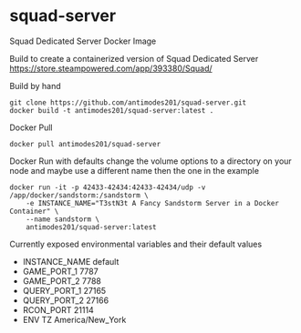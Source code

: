 # squad-server
Squad Dedicated Server Docker Image

Build to create a containerized version of Squad Dedicated Server
https://store.steampowered.com/app/393380/Squad/

Build by hand
```
git clone https://github.com/antimodes201/squad-server.git
docker build -t antimodes201/squad-server:latest .
``` 

Docker Pull
```
docker pull antimodes201/squad-server
```

Docker Run with defaults 
change the volume options to a directory on your node and maybe use a different name then the one in the example

```
docker run -it -p 42433-42434:42433-42434/udp -v /app/docker/sandstorm:/sandstorm \
    -e INSTANCE_NAME="T3stN3t A Fancy Sandstorm Server in a Docker Container" \
    --name sandstorm \
    antimodes201/squad-server:latest
```
 
Currently exposed environmental variables and their default values
- INSTANCE_NAME default
- GAME_PORT_1 7787
- GAME_PORT_2 7788
- QUERY_PORT_1 27165
- QUERY_PORT_2 27166 
- RCON_PORT 21114
- ENV TZ America/New_York